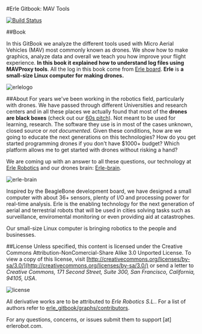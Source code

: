 #Erle Gitbook: MAV Tools

[![Build Status](https://www.gitbook.io/button/status/book/erlerobotics/erle-robotics-mav-tools)](https://www.gitbook.io/book/erlerobotics/erle-robotics-mav-tools/activity)

##Book

In this GitBook we analyze the different tools used with Micro Aerial Vehicles (MAV) most commonly known as drones. We show how to make graphics, analyze data and overall we teach you how improve your flight experience. **In this book it explained how to understand log files using MAVProxy tools**. All the log in this book come from [Erle board](http://erlerobot.com/). **Erle** is **a small-size Linux computer for making drones.**

![erlelogo](http://erlerobotics.com/blog/wp-content/uploads/2014/10/erle_corporativo_5.0_72px_nobackground.png)

##About
For years we've been working in the robotics field, particularly with drones. We have passed through different Universities and research centers and in all these places we actually found that most of the **drones are black boxes** (check out our [60s pitch](https://www.youtube.com/watch?v=tKAqjyXaC18)). Not meant to be used for learning, research. The software they use is in most of the cases unknown, closed source or *not documented*.
Given these conditions, how are we going to educate the next generations on this technologies? How do you get started programming drones if you don't have $1000+ budget? Which platform allows me to get started with drones without risking a hand?

We are coming up with an answer to all these questions, our technology at [Erle Robotics](http://erlerobotics.com) and our drones brain: [Erle-brain](http://erlerobotics.com/blog/tienda/erle-brain).

![erle-brain](http://erlerobotics.com/blog/wp-content/uploads/2014/10/20141029_202223.jpg)

Inspired by the BeagleBone development board, we have designed a small computer with about 36+ sensors, plenty of I/O and processing power for real-time analysis. Erle is the enabling technology for the next generation of aerial and terrestrial robots that will be used in cities solving tasks such as surveillance, enviromental monitoring or even providing aid at catastrophes.

Our small-size Linux computer is bringing robotics to the people and businesses.


##License
Unless specified, this content is licensed under the Creative Commons Attribution-NonComercial-Share Alike 3.0 Unported License. To view a copy of this license, visit [http://creativecommons.org/licenses/by-sa/3.0/](http://creativecommons.org/licenses/by-sa/3.0/) or send a letter to *Creative Commons, 171 Second Street, Suite 300, San Francisco, California, 94105, USA*.

![license](http://i.creativecommons.org/l/by-nc-sa/4.0/88x31.png)

All derivative works are to be attributed to *Erle Robotics S.L.*. For a list of authors refer to [erle_gitbook/graphs/contributors](https://github.com/erlerobot/erle_gitbook_mavtools/graphs/contributors).

For any questions, concerns, or issues submit them to support [at] erlerobot.com.

